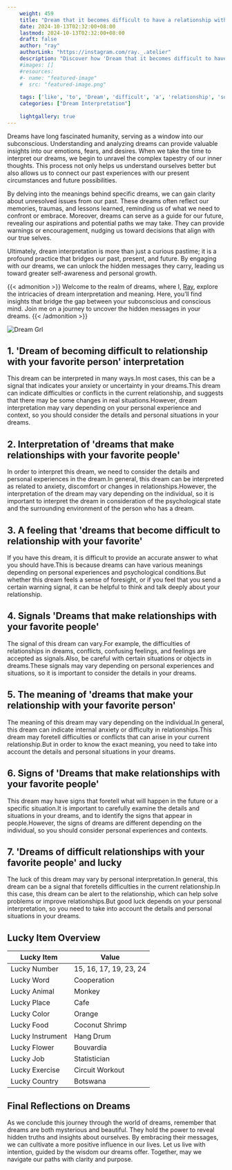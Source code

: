 ```yaml
---
    weight: 459
    title: "Dream that it becomes difficult to have a relationship with someone you like"  # Assuming 'title' column exists
    date: 2024-10-13T02:32:00+08:00
    lastmod: 2024-10-13T02:32:00+08:00
    draft: false
    author: "ray"
    authorLink: "https://instagram.com/ray._.atelier"
    description: "Discover how 'Dream that it becomes difficult to have a relationship with someone you like' can interpret your future and uncover its significant meanings in your life."
    #images: []
    #resources:
    #- name: "featured-image"
    #  src: "featured-image.png"
    
    tags: ['like', 'to', 'Dream', 'difficult', 'a', 'relationship', 'someone', 'becomes', 'have', 'it', 'with', 'that', 'you']
    categories: ["Dream Interpretation"]
    
    lightgallery: true
---
```

    
Dreams have long fascinated humanity, serving as a window into our subconscious. Understanding and analyzing dreams can provide valuable insights into our emotions, fears, and desires. When we take the time to interpret our dreams, we begin to unravel the complex tapestry of our inner thoughts. This process not only helps us understand ourselves better but also allows us to connect our past experiences with our present circumstances and future possibilities.

By delving into the meanings behind specific dreams, we can gain clarity about unresolved issues from our past. These dreams often reflect our memories, traumas, and lessons learned, reminding us of what we need to confront or embrace. Moreover, dreams can serve as a guide for our future, revealing our aspirations and potential paths we may take. They can provide warnings or encouragement, nudging us toward decisions that align with our true selves.

Ultimately, dream interpretation is more than just a curious pastime; it is a profound practice that bridges our past, present, and future. By engaging with our dreams, we can unlock the hidden messages they carry, leading us toward greater self-awareness and personal growth.

{{< admonition >}}
Welcome to the realm of dreams, where I, [Ray](https://instagram.com/ray._.atelier), explore the intricacies of dream interpretation and meaning. Here, you’ll find insights that bridge the gap between your subconscious and conscious mind. Join me on a journey to uncover the hidden messages in your dreams.
{{< /admonition >}}

![Dream Grl](https://cdn.pixabay.com/photo/2017/11/02/03/35/gothic-2910057_1280.jpg "Dream Grl")

## 1. 'Dream of becoming difficult to relationship with your favorite person' interpretation
This dream can be interpreted in many ways.In most cases, this can be a signal that indicates your anxiety or uncertainty in your dreams.This dream can indicate difficulties or conflicts in the current relationship, and suggests that there may be some changes in real situations.However, dream interpretation may vary depending on your personal experience and context, so you should consider the details and personal situations in your dreams.

## 2. Interpretation of 'dreams that make relationships with your favorite people'
In order to interpret this dream, we need to consider the details and personal experiences in the dream.In general, this dream can be interpreted as related to anxiety, discomfort or changes in relationships.However, the interpretation of the dream may vary depending on the individual, so it is important to interpret the dream in consideration of the psychological state and the surrounding environment of the person who has a dream.

## 3. A feeling that 'dreams that become difficult to relationship with your favorite'
If you have this dream, it is difficult to provide an accurate answer to what you should have.This is because dreams can have various meanings depending on personal experiences and psychological conditions.But whether this dream feels a sense of foresight, or if you feel that you send a certain warning signal, it can be helpful to think and talk deeply about your relationship.

## 4. Signals 'Dreams that make relationships with your favorite people'
The signal of this dream can vary.For example, the difficulties of relationships in dreams, conflicts, confusing feelings, and feelings are accepted as signals.Also, be careful with certain situations or objects in dreams.These signals may vary depending on personal experiences and situations, so it is important to consider the details in your dreams.

## 5. The meaning of 'dreams that make your relationship with your favorite person'
The meaning of this dream may vary depending on the individual.In general, this dream can indicate internal anxiety or difficulty in relationships.This dream may foretell difficulties or conflicts that can arise in your current relationship.But in order to know the exact meaning, you need to take into account the details and personal situations in your dreams.

## 6. Signs of 'Dreams that make relationships with your favorite people'
This dream may have signs that foretell what will happen in the future or a specific situation.It is important to carefully examine the details and situations in your dreams, and to identify the signs that appear in people.However, the signs of dreams are different depending on the individual, so you should consider personal experiences and contexts.

## 7. 'Dreams of difficult relationships with your favorite people' and lucky
The luck of this dream may vary by personal interpretation.In general, this dream can be a signal that foretells difficulties in the current relationship.In this case, this dream can be alert to the relationship, which can help solve problems or improve relationships.But good luck depends on your personal interpretation, so you need to take into account the details and personal situations in your dreams.

## Lucky Item Overview
| Lucky Item          | Value              |
|---------------|--------------------|
| Lucky Number        | 15, 16, 17, 19, 23, 24  |
| Lucky Word          | Cooperation |
| Lucky Animal        | Monkey |
| Lucky Place         | Cafe     |
| Lucky Color         | Orange     |
| Lucky Food          | Coconut Shrimp      |
| Lucky Instrument    | Hang Drum |
| Lucky Flower        | Bouvardia    |
| Lucky Job           | Statistician       |
| Lucky Exercise      | Circuit Workout  |
| Lucky Country       | Botswana    |


##  Final Reflections on Dreams

As we conclude this journey through the world of dreams, remember that dreams are both mysterious and beautiful. They hold the power to reveal hidden truths and insights about ourselves. By embracing their messages, we can cultivate a more positive influence in our lives. Let us live with intention, guided by the wisdom our dreams offer. Together, may we navigate our paths with clarity and purpose.

